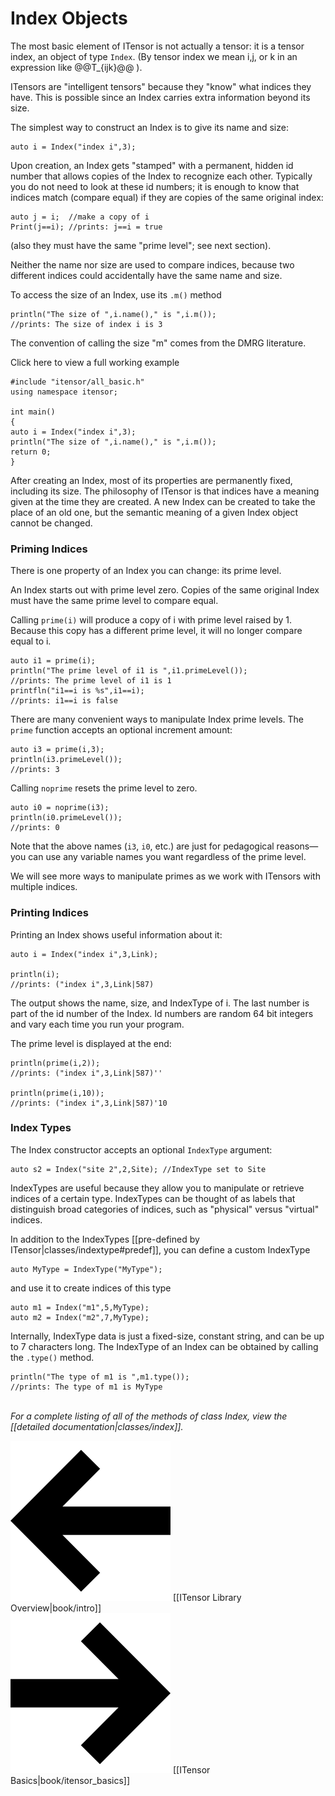# Index Objects

The most basic element of ITensor is not actually a tensor: it is a tensor index, 
an object of type&nbsp;`Index`. (By tensor index we mean i,j, or k in an expression
like @@T_{ijk}@@ ). 

ITensors are "intelligent tensors" because they "know" what indices they have. 
This is possible since an Index carries extra information beyond its size.

The simplest way to construct an Index is to give its name and size:

    auto i = Index("index i",3);

Upon creation, an Index gets "stamped" with a permanent, hidden id number that allows copies 
of the Index to recognize each other. Typically you do not need to look at these
id numbers; it is enough to know that indices match (compare equal)
if they are copies of the same original index:

    auto j = i;  //make a copy of i
    Print(j==i); //prints: j==i = true

(also they must have the same "prime level"; see next section).

Neither the name nor size are used to compare indices, because 
two different indices could accidentally have the same name and size.

To access the size of an Index, use its `.m()` method

    println("The size of ",i.name()," is ",i.m());
    //prints: The size of index i is 3

The convention of calling the size "m" comes from the DMRG literature.

<div class="example_clicker">Click here to view a full working example</div>

    #include "itensor/all_basic.h"
    using namespace itensor;

    int main() 
    {
    auto i = Index("index i",3);
    println("The size of ",i.name()," is ",i.m());
    return 0;
    }


After creating an Index, most of its properties are permanently fixed, including its size. 
The philosophy of ITensor is that indices have a meaning given at the time they are created.
A new Index can be created to take the place of an old one, but the semantic
meaning of a given Index object cannot be changed.

### Priming Indices

There is one property of an Index you can change: its prime level.

An Index starts out with prime level zero.
Copies of the same original Index must have the same prime level to compare
equal.

Calling `prime(i)` will produce a copy of i with prime level raised by 1.
Because this copy has a different prime level, it will no longer compare equal to i.

    auto i1 = prime(i);
    println("The prime level of i1 is ",i1.primeLevel());
    //prints: The prime level of i1 is 1
    printfln("i1==i is %s",i1==i);
    //prints: i1==i is false

There are many convenient ways to manipulate Index prime levels.
The `prime` function accepts an optional increment amount:

    auto i3 = prime(i,3);
    println(i3.primeLevel());
    //prints: 3

Calling `noprime` resets the prime level to zero.

    auto i0 = noprime(i3);
    println(i0.primeLevel());
    //prints: 0

Note that the above names (`i3`, `i0`, etc.) are just 
for pedagogical reasons&mdash;you can use any variable names 
you want regardless of the prime level.

We will see more ways to manipulate primes as we 
work with ITensors with multiple indices.

### Printing Indices

Printing an Index shows useful information about it:

    auto i = Index("index i",3,Link);

    println(i);
    //prints: ("index i",3,Link|587)

The output shows the name, size, and IndexType of i.
The last number is part of the id number of the Index. Id numbers are 
random 64 bit integers and vary each time you run your program.
 
The prime level is displayed at the end:

    println(prime(i,2));
    //prints: ("index i",3,Link|587)''

    println(prime(i,10));
    //prints: ("index i",3,Link|587)'10

### Index Types

The Index constructor accepts an optional `IndexType` argument:

    auto s2 = Index("site 2",2,Site); //IndexType set to Site

IndexTypes are useful because they allow you to manipulate or 
retrieve indices of a certain type. 
IndexTypes can be thought of as labels that distinguish broad categories of indices, 
such as "physical" versus "virtual" indices.

In addition to the IndexTypes [[pre-defined by ITensor|classes/indextype#predef]], 
you can define a custom IndexType 

    auto MyType = IndexType("MyType");

and use it to create indices of this type

    auto m1 = Index("m1",5,MyType);
    auto m2 = Index("m2",7,MyType);

Internally, IndexType data is just a fixed-size, constant string, and can be up to 7 characters long. 
The IndexType of an Index can be obtained by calling the `.type()` method.

    println("The type of m1 is ",m1.type());
    //prints: The type of m1 is MyType

<br/>
<i>For a complete listing of all of the methods of class Index, view the
[[detailed documentation|classes/index]].</i>

<br/>

<span style="float:left;"><img src="docs/arrowleft.png" class="icon">
[[ITensor Library Overview|book/intro]]
</span>
<span style="float:right;"><img src="docs/arrowright.png" class="icon">
[[ITensor Basics|book/itensor_basics]]
</span>

<br/>
